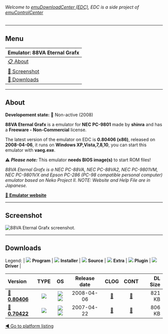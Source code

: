 ###### Welcome to [emuDownloadCenter (EDC)](https://github.com/PhoenixInteractiveNL/emuDownloadCenter/wiki/), EDC is a side project of [emuControlCenter](https://github.com/PhoenixInteractiveNL/emuControlCenter/wiki/)
***
## Menu
| **Emulator: 88VA Eternal Grafx** |
|:---------|
| [:clipboard: About](#about) |
| [:sunrise: Screenshot](#screenshot) |
| [:floppy_disk: Downloads](#downloads) |
***
## About
**Developement state:** :red_circle: Non-active (2008)

**88VA Eternal Grafx** is a emulator for **NEC PC-9801** made by **shinra** and has a **Freeware - Non-Commercial** license.

The latest version of the emulator on EDC is **0.80406 (x86)**, released on **2008-04-06**, it runs on **Windows XP,Vista,7,8,10**, you can start this emulator with **vaeg.exe**.

:warning: _**Please note:**_ This emulator **needs BIOS image(s)** to start ROM files!

_88VA Eternal Grafx is a NEC PC-88VA, NEC PC-88VA2, NEC PC-9801VM, NEC PC-9801VX and Epson PC-286 (PC-98 compatible personal computer) emulator based on Neko Project II. NOTE: Website and Help File are in Japanese._

[:link: **Emulator website**](http://www.pc88.gr.jp/vaeg/)
***
## Screenshot
![](https://raw.githubusercontent.com/PhoenixInteractiveNL/emuDownloadCenter/master/hooks/88va/emulator_screen_01.jpg "88VA Eternal Grafx screenshot.")
***
## Downloads
Legend:
| ![](https://raw.githubusercontent.com/wiki/PhoenixInteractiveNL/emuDownloadCenter/images_misc/icon_program_24.png) **Program** | 
![](https://raw.githubusercontent.com/wiki/PhoenixInteractiveNL/emuDownloadCenter/images_misc/icon_installer_24.png) **Installer** | 
![](https://raw.githubusercontent.com/wiki/PhoenixInteractiveNL/emuDownloadCenter/images_misc/icon_source_code_24.png) **Source** | 
![](https://raw.githubusercontent.com/wiki/PhoenixInteractiveNL/emuDownloadCenter/images_misc/icon_extra_24.png) **Extra** | 
![](https://raw.githubusercontent.com/wiki/PhoenixInteractiveNL/emuDownloadCenter/images_misc/icon_plugin_24.png) **Plugin** | 
![](https://raw.githubusercontent.com/wiki/PhoenixInteractiveNL/emuDownloadCenter/images_misc/icon_driver_24.png) **Driver** | 
 
| Version | TYPE | OS | Release date | CLOG | CONT | DL Size |
|:--------|:----:|:--:|:------------:|:----:|:----:|--------:|
| [:floppy_disk: **0.80406**](https://github.com/PhoenixInteractiveNL/edc-repo0006/raw/master/88va/0.80406.7z) | ![](https://raw.githubusercontent.com/wiki/PhoenixInteractiveNL/emuDownloadCenter/images_misc/icon_program_24.png) | ![](https://raw.githubusercontent.com/wiki/PhoenixInteractiveNL/emuDownloadCenter/images_misc/logo_windows_24.png)![](https://raw.githubusercontent.com/wiki/PhoenixInteractiveNL/emuDownloadCenter/images_misc/icon_32-bit_24.png) | 2008-04-06 | [:page_facing_up:](https://github.com/PhoenixInteractiveNL/edc-repo0006/blob/master/88va/0.80406_changelog.txt) | [:mag_right:](https://github.com/PhoenixInteractiveNL/edc-repo0006/blob/master/88va/0.80406_contents.txt) | 821 KB |
| [:floppy_disk: **0.70422**](https://github.com/PhoenixInteractiveNL/edc-repo0006/raw/master/88va/0.70422.7z) | ![](https://raw.githubusercontent.com/wiki/PhoenixInteractiveNL/emuDownloadCenter/images_misc/icon_program_24.png) | ![](https://raw.githubusercontent.com/wiki/PhoenixInteractiveNL/emuDownloadCenter/images_misc/logo_windows_24.png)![](https://raw.githubusercontent.com/wiki/PhoenixInteractiveNL/emuDownloadCenter/images_misc/icon_32-bit_24.png) | 2007-04-22 | [:page_facing_up:](https://github.com/PhoenixInteractiveNL/edc-repo0006/blob/master/88va/0.70422_changelog.txt) | [:mag_right:](https://github.com/PhoenixInteractiveNL/edc-repo0006/blob/master/88va/0.70422_contents.txt) | 806 KB |

[:arrow_backward: Go to platform listing](https://github.com/PhoenixInteractiveNL/emuDownloadCenter/wiki/EDC-Platform-List)
